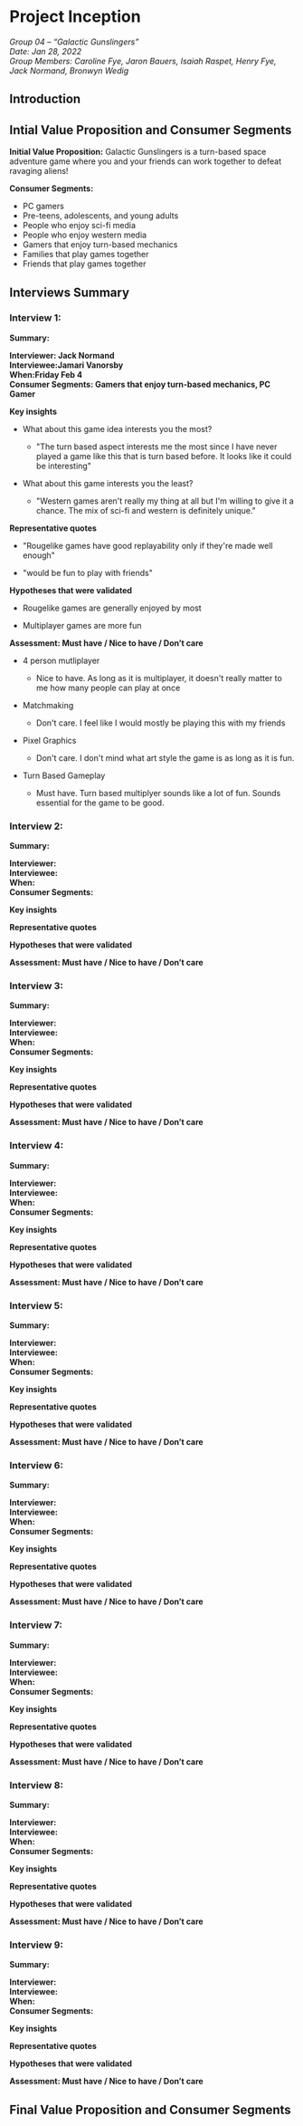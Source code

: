 # Project Inception

_Group 04 – “Galactic Gunslingers”\
Date: Jan 28, 2022\
Group Members: Caroline Fye, Jaron Bauers, Isaiah Raspet, Henry Fye, Jack Normand, Bronwyn Wedig_

## Introduction

## Intial Value Proposition and Consumer Segments
**Initial Value Proposition:** Galactic Gunslingers is a turn-based space adventure game where you and your friends can work together to defeat ravaging aliens!

**Consumer Segments:**
- PC gamers
- Pre-teens, adolescents, and young adults
- People who enjoy sci-fi media
- People who enjoy western media
- Gamers that enjoy turn-based mechanics
- Families that play games together
- Friends that play games together

## Interviews Summary
### Interview 1:

**Summary:** 

**Interviewer: Jack Normand** \
**Interviewee:Jamari Vanorsby** \
**When:Friday Feb 4** \
**Consumer Segments: Gamers that enjoy turn-based mechanics, PC Gamer** 

**Key insights**

- What about this game idea interests you the most?
    - "The turn based aspect interests me the most since I have never played a game like this that is turn based before. It looks like it could be interesting"

- What about this game interests you the least?
    - "Western games aren't really my thing at all but I'm willing to give it a chance. The mix of sci-fi and western is definitely unique."

 **Representative quotes**
 
 - "Rougelike games have good replayability only if they're made well enough"

 - "would be fun to play with friends"

 **Hypotheses that were validated**
 
 - Rougelike games are generally enjoyed by most
 
 - Multiplayer games are more fun

 **Assessment: Must have / Nice to have / Don’t care**
 
 - 4 person mutliplayer
    - Nice to have. As long as it is multiplayer, it doesn't really matter to me how many people can play at once

 - Matchmaking
    - Don't care. I feel like I would mostly be playing this with my friends

 - Pixel Graphics
    - Don't care. I don't mind what art style the game is as long as it is fun.

 - Turn Based Gameplay
    - Must have. Turn based multiplyer sounds like a lot of fun. Sounds essential for the game to be good.
 
 ### Interview 2:

**Summary:** 

**Interviewer:** \
**Interviewee:** \
**When:** \
**Consumer Segments:** 

**Key insights**

 **Representative quotes**

 **Hypotheses that were validated**

 **Assessment: Must have / Nice to have / Don’t care**

### Interview 3:

**Summary:** 

**Interviewer:** \
**Interviewee:** \
**When:** \
**Consumer Segments:** 

**Key insights**

 **Representative quotes**

 **Hypotheses that were validated**

 **Assessment: Must have / Nice to have / Don’t care**

### Interview 4:

**Summary:** 

**Interviewer:** \
**Interviewee:** \
**When:** \
**Consumer Segments:** 

**Key insights**

 **Representative quotes**

 **Hypotheses that were validated**

 **Assessment: Must have / Nice to have / Don’t care**

### Interview 5:

**Summary:** 

**Interviewer:** \
**Interviewee:** \
**When:** \
**Consumer Segments:** 

**Key insights**

 **Representative quotes**

 **Hypotheses that were validated**

 **Assessment: Must have / Nice to have / Don’t care**

### Interview 6:

**Summary:** 

**Interviewer:** \
**Interviewee:** \
**When:** \
**Consumer Segments:** 

**Key insights**

 **Representative quotes**

 **Hypotheses that were validated**

 **Assessment: Must have / Nice to have / Don’t care**

### Interview 7:

**Summary:** 

**Interviewer:** \
**Interviewee:** \
**When:** \
**Consumer Segments:** 

**Key insights**

 **Representative quotes**

 **Hypotheses that were validated**

 **Assessment: Must have / Nice to have / Don’t care**
 ### Interview 8:

**Summary:** 

**Interviewer:** \
**Interviewee:** \
**When:** \
**Consumer Segments:** 

**Key insights**

 **Representative quotes**

 **Hypotheses that were validated**

 **Assessment: Must have / Nice to have / Don’t care**
 
 ### Interview 9:

**Summary:** 

**Interviewer:** \
**Interviewee:** \
**When:** \
**Consumer Segments:** 

**Key insights**

 **Representative quotes**

 **Hypotheses that were validated**

 **Assessment: Must have / Nice to have / Don’t care**

## Final Value Proposition and Consumer Segments
